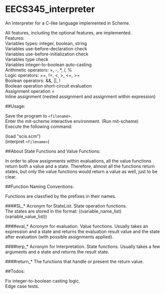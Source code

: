 # EECS345_interpreter

An Interpreter for a C-like language implemented in Scheme.

All features, including the optional features, are implemented.<br/>
Features:<br/>
Variables types: integer, boolean, string<br/>
Variables use-before-declaration check<br/>
Variables use-before-initialization check<br/>
Variables type check<br/>
Variables integer-to-boolean auto-casting<br/>
Arithmetic operators: +, -, \*, /, %<br/>
Logic operators: ==, !=, <, >, <=, >=<br/>
Boolean operators: &&, ||, !<br/>
Boolean operation short-circuit evaluation<br/>
Assignment operation =<br/>
Inline assignment (nested assignment and assignment within expression)<br/>


##Usage:

Save the program to `<filename>`.<br/>
Enter the mit-scheme interactive environment. (Run mit-scheme)<br/>
Execute the following command:<br/>

(load "scis.scm")<br/>
(interpret `<filename>`)

##About State Functions and Value Functions:

In order to allow assignments within evaluations, all the value functions return both a value and a state. Therefore, almost all the functions return states, but only the value functions would return a value as well, just to be clear.

##Function Naming Conventions:

Functions are classfied by the prefixes in their names.

####SL\_\*
Acronym for StateList. State operation functions.<br/>
The states are stored in the format: ((variable\_name\_list) (variable\_value\_list))

####eval\_\*
Acronym for evaluation. Value functions. Usually takes an expression and a state and returns the evaluation result value and the state after evaluation (with possible assignments applied).

####terp\_\*
Acronym for Interpretation. State functions. Usually takes a few arguments and a state and returns the result state.

####return\_\*
The functions that handle or present the return value.

##Todos:

Fix integer-to-boolean casting logic.<br/>
Edge case tests.<br/>
